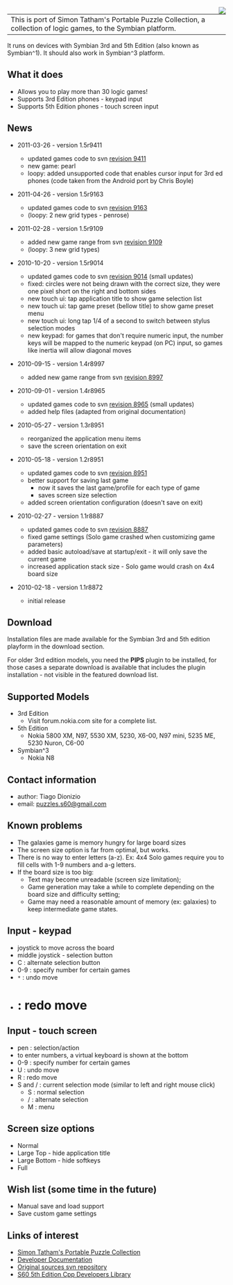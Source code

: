 <a href='http://picasaweb.google.com/tiago.dionizio/PuzzlesS60?authkey=Gv1sRgCN-I05ztx5T8zgE&feat=embedwebsite'><img src='http://lh6.ggpht.com/_fJQSWco-qh8/TTSjNluAPwE/AAAAAAAAFs0/jLuaXRAsjmE/s360/PuzzlesS60.jpg' align='right' /></a>
<table cellpadding='0' border='0' cellspacing='0' valign='top'>
<tr>
<td>
This is port of Simon Tatham's Portable Puzzle Collection, a collection of logic games, to the Symbian platform.<br>
</td>

</tr>
</table>

It runs on devices with Symbian 3rd and 5th Edition (also known as Symbian`^`1). It should also work in Symbian`^`3 platform.

## What it does ##

  * Allows you to play more than 30 logic games!
  * Supports 3rd Edition phones - keypad input
  * Supports 5th Edition phones - touch screen input

## News ##

  * 2011-03-26 - version 1.5r9411
    * updated games code to svn [revision 9411](https://code.google.com/p/puzzless60/source/detail?r=9411)
    * new game: pearl
    * loopy: added unsupported code that enables cursor input for 3rd ed phones (code taken from the Android port by Chris Boyle)

  * 2011-04-26 - version 1.5r9163
    * updated games code to svn [revision 9163](https://code.google.com/p/puzzless60/source/detail?r=9163)
    * (loopy: 2 new grid types - penrose)

  * 2011-02-28 - version 1.5r9109
    * added new game range from svn [revision 9109](https://code.google.com/p/puzzless60/source/detail?r=9109)
    * (loopy: 3 new grid types)

  * 2010-10-20 - version 1.5r9014
    * updated games code to svn [revision 9014](https://code.google.com/p/puzzless60/source/detail?r=9014) (small updates)
    * fixed: circles were not being drawn with the correct size, they were one pixel short on the right and bottom sides
    * new touch ui: tap application title to show game selection list
    * new touch ui: tap game preset (bellow title) to show game preset menu
    * new touch ui: long tap 1/4 of a second to switch between stylus selection modes
    * new keypad: for games that don't require numeric input, the number keys will be mapped to the numeric keypad (on PC) input, so games like inertia will allow diagonal moves

  * 2010-09-15 - version 1.4r8997
    * added new game range from svn [revision 8997](https://code.google.com/p/puzzless60/source/detail?r=8997)

  * 2010-09-01 - version 1.4r8965
    * updated games code to svn [revision 8965](https://code.google.com/p/puzzless60/source/detail?r=8965) (small updates)
    * added help files (adapted from original documentation)

  * 2010-05-27 - version 1.3r8951
    * reorganized the application menu items
    * save the screen orientation on exit

  * 2010-05-18 - version 1.2r8951
    * updated games code to svn [revision 8951](https://code.google.com/p/puzzless60/source/detail?r=8951)
    * better support for saving last game
      * now it saves the last game/profile for each type of game
      * saves screen size selection
    * added screen orientation configuration (doesn't save on exit)

  * 2010-02-27 - version 1.1r8887
    * updated games code to svn [revision 8887](https://code.google.com/p/puzzless60/source/detail?r=8887)
    * fixed game settings (Solo game crashed when customizing game parameters)
    * added basic autoload/save at startup/exit - it will only save the current game
    * increased application stack size - Solo game would crash on 4x4 board size

  * 2010-02-18 - version 1.1r8872
    * initial release

## Download ##

Installation files are made available for the Symbian 3rd and 5th edition playform in the download section.

For older 3rd edition models, you need the **PIPS** plugin to be installed, for those cases a separate download is available that includes the plugin installation - not visible in the featured download list.

## Supported Models ##

  * 3rd Edition
    * Visit forum.nokia.com site for a complete list.
  * 5th Edition
    * Nokia 5800 XM, N97, 5530 XM, 5230, X6-00, N97 mini, 5235 ME, 5230 Nuron, C6-00
  * Symbian^3
    * Nokia N8

## Contact information ##

  * author: Tiago Dionizio
  * email: puzzles.s60@gmail.com

## Known problems ##

  * The galaxies game is memory hungry for large board sizes
  * The screen size option is far from optimal, but works.
  * There is no way to enter letters (a-z). Ex: 4x4 Solo games require you to fill cells with 1-9 numbers and a-g letters.
  * If the board size is too big:
    * Text may become unreadable (screen size limitation);
    * Game generation may take a while to complete depending on the board size and difficulty setting;
    * Game may need a reasonable amount of memory (ex: galaxies) to keep intermediate game states.

## Input - keypad ##

  * joystick to move across the board
  * middle joystick - selection button
  * C : alternate selection button
  * 0-9 : specify number for certain games
  * `*` : undo move
  * # : redo move

## Input - touch screen ##

  * pen : selection/action
  * to enter numbers, a virtual keyboard is shown at the bottom
  * 0-9 : specify number for certain games
  * U : undo move
  * R : redo move
  * S and / : current selection mode (similar to left and right mouse click)
    * S : normal selection
    * / : alternate selection
    * M : menu

## Screen size options ##

  * Normal
  * Large Top - hide application title
  * Large Bottom - hide softkeys
  * Full

## Wish list (some time in the future) ##

  * Manual save and load support
  * Save custom game settings

## Links of interest ##

  * [Simon Tatham's Portable Puzzle Collection](http://www.chiark.greenend.org.uk/~sgtatham/puzzles/)
  * [Developer Documentation](http://www.chiark.greenend.org.uk/~sgtatham/puzzles/devel/)
  * [Original sources svn repository](http://svn.tartarus.org/sgt/puzzles/)
  * [S60 5th Edition Cpp Developers Library](http://library.forum.nokia.com/index.jsp?topic=/S60_5th_Edition_Cpp_Developers_Library/GUID-07F7CEA3-DC49-40E1-B313-5AAC1A5A3F8D_cover.html)